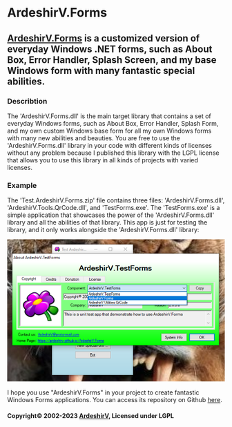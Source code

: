 # ArdeshirV.Forms
## [ArdeshirV.Forms](https://github.com/ArdeshirV/ArdeshirV.Forms) is a customized version of everyday Windows .NET forms, such as About Box, Error Handler, Splash Screen, and my base Windows form with many fantastic special abilities.

### Describtion
The 'ArdeshirV.Forms.dll' is the main target library that contains a set of everyday Windows forms, such as About Box, Error Handler, Splash Form, and my own custom Windows base form for all my own Windows forms with many new abilities and beauties. You are free to use the 'ArdeshirV.Forms.dll' library in your code with different kinds of licenses without any problem because I published this library with the LGPL license that allows you to use this library in all kinds of projects with varied licenses.

### Example
The 'Test.ArdeshirV.Forms.zip' file contains three files: 'ArdeshirV.Forms.dll', 'ArdeshirV.Tools.QrCode.dll', and 'TestForms.exe'. The 'TestForms.exe' is a simple application that showcases the power of the 'ArdeshirV.Forms.dll' library and all the abilities of that library. This app is just for testing the library, and it only works alongside the 'ArdeshirV.Forms.dll' library:

<img src="https://raw.githubusercontent.com/ArdeshirV/ArdeshirV.Forms/master/Images/FormAboutTestFormCopyright.png" alt="ArdeshirV.Forms.FormAbout">

I hope you use "ArdeshirV.Forms" in your project to create fantastic Windows Forms applications. You can access its repository on Github [here](https://github.com/ArdeshirV/ArdeshirV.Forms).

#### Copyright&copy; 2002-2023 [ArdeshirV](mailto:ArdeshirV@protonmail.com), Licensed under LGPL

